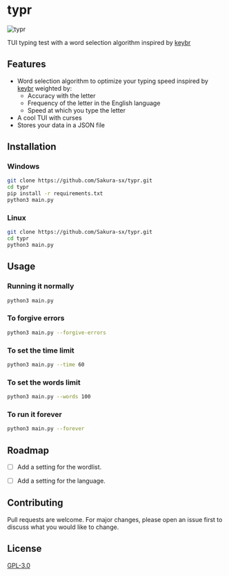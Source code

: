 # typr

![typr](https://github.com/Sakura-sx/typr/blob/main/image.png?raw=true)

TUI typing test with a word selection algorithm inspired by [keybr](https://keybr.com/)

## Features
 - Word selection algorithm to optimize your typing speed inspired by [keybr](https://keybr.com/) weighted by:
    - Accuracy with the letter
    - Frequency of the letter in the English language
    - Speed at which you type the letter
- A cool TUI with curses
- Stores your data in a JSON file

## Installation
### Windows

```bash
git clone https://github.com/Sakura-sx/typr.git
cd typr
pip install -r requirements.txt
python3 main.py
```

### Linux

```bash
git clone https://github.com/Sakura-sx/typr.git
cd typr
python3 main.py
```

## Usage

### Running it normally
```bash
python3 main.py
```

### To forgive errors
```bash
python3 main.py --forgive-errors
```

### To set the time limit
```bash
python3 main.py --time 60
```

### To set the words limit
```bash
python3 main.py --words 100
```

### To run it forever
```bash
python3 main.py --forever
```

## Roadmap
- [ ] Add a setting for the wordlist.
- [ ] Add a setting for the language.


## Contributing

Pull requests are welcome. For major changes, please open an issue first
to discuss what you would like to change.

## License

[GPL-3.0](https://choosealicense.com/licenses/gpl-3.0/)